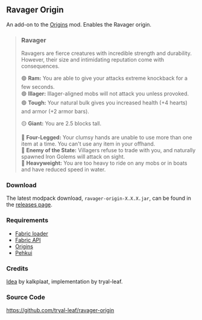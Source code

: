 ## Ravager Origin

An add-on to the [Origins](https://www.curseforge.com/minecraft/mc-mods/origins) mod. Enables the Ravager origin.

> ### Ravager
>
> Ravagers are fierce creatures with incredible strength and durability. However, their size and intimidating reputation come with consequences.
>
> 🟢 **Ram:** You are able to give your attacks extreme knockback for a few seconds.  
> 🟢 **Illager:** Illager-aligned mobs will not attack you unless provoked.  
> 🟢 **Tough:** Your natural bulk gives you increased health (+4 hearts) and armor (+2 armor bars).
>
> 🟡 **Giant:** You are 2.5 blocks tall.
>
> 🔴 **Four-Legged:** Your clumsy hands are unable to use more than one item at a time. You can't use any item in your offhand.  
> 🔴 **Enemy of the State:** Villagers refuse to trade with you, and naturally spawned Iron Golems will attack on sight.  
> 🔴 **Heavyweight:** You are too heavy to ride on any mobs or in boats and have reduced speed in water.

### Download

The latest modpack download, `ravager-origin-X.X.X.jar`, can be found in the [releases page](https://github.com/tryal-leaf/ravager-origin/releases).

### Requirements

* [Fabric loader](https://fabricmc.net/)
* [Fabric API](https://www.curseforge.com/minecraft/mc-mods/fabric-api)
* [Origins](https://www.curseforge.com/minecraft/mc-mods/origins)
* [Pehkui](https://www.curseforge.com/minecraft/mc-mods/pehkui)

### Credits

[Idea](https://www.reddit.com/r/OriginsSMP/comments/ms4xpd/reworked_version_of_my_ravager_concept_that_makes/) by kalkplaat, implementation by tryal-leaf.

### Source Code

https://github.com/tryal-leaf/ravager-origin
